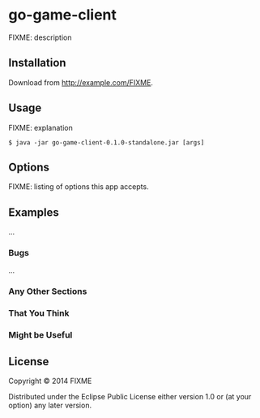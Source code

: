# go-game-client

FIXME: description

## Installation

Download from http://example.com/FIXME.

## Usage

FIXME: explanation

    $ java -jar go-game-client-0.1.0-standalone.jar [args]

## Options

FIXME: listing of options this app accepts.

## Examples

...

### Bugs

...

### Any Other Sections
### That You Think
### Might be Useful

## License

Copyright © 2014 FIXME

Distributed under the Eclipse Public License either version 1.0 or (at
your option) any later version.
